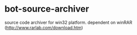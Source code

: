 bot-source-archiver
===================

source code archiver for win32 platform. dependent on winRAR (http://www.rarlab.com/download.htm)
